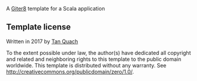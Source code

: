 A [Giter8][g8] template for a Scala application

Template license
----------------
Written in 2017 by [Tan Quach](tan.quach@birchwoodlangham.com)

To the extent possible under law, the author(s) have dedicated all copyright and related
and neighboring rights to this template to the public domain worldwide.
This template is distributed without any warranty. See <http://creativecommons.org/publicdomain/zero/1.0/>.

[g8]: http://www.foundweekends.org/giter8/
